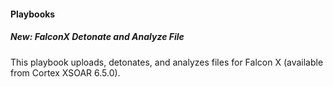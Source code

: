 #### Playbooks
##### New: FalconX Detonate and Analyze File
This playbook uploads, detonates, and analyzes files for Falcon X (available from Cortex XSOAR 6.5.0).
